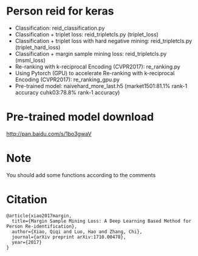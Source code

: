 #  Person reid for keras

- Classification: reid_classification.py
- Classification + triplet loss: reid_tripletcls.py (triplet_loss)
- Classification + triplet loss with hard negative mining: reid_tripletcls.py (triplet_hard_loss)
- Classification + margin sample mining loss: reid_tripletcls.py (msml_loss)
- Re-ranking with k-reciprocal Encoding (CVPR2017): re_ranking.py
- Using Pytorch (GPU) to accelerate Re-ranking with k-reciprocal Encoding (CVPR2017): re_ranking_gpu.py
- Pre-trained model: naivehard_more_last.h5 (market1501:81.1% rank-1 accuracy cuhk03:78.8% rank-1 accuracy)

# Pre-trained model download
http://pan.baidu.com/s/1bo3gwaV

# Note
You should add some functions according to the comments

# Citation
```
@article{xiao2017margin,
  title={Margin Sample Mining Loss: A Deep Learning Based Method for Person Re-identification},
  author={Xiao, Qiqi and Luo, Hao and Zhang, Chi},
  journal={arXiv preprint arXiv:1710.00478},
  year={2017}
}
```
